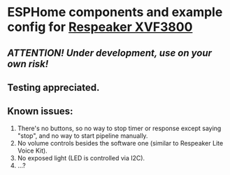 # ESPHome components and example config for [Respeaker XVF3800](https://github.com/respeaker/reSpeaker_XVF3800_USB_4MIC_ARRAY)

## _ATTENTION! Under development, use on your own risk!_
## Testing appreciated.

## Known issues:
1. There's no buttons, so no way to stop timer or response except saying "stop", and no way to start pipeline manually.
2. No volume controls besides the software one (similar to Respeaker Lite Voice Kit).
3. No exposed light (LED is controlled via I2C).
4. ...?
